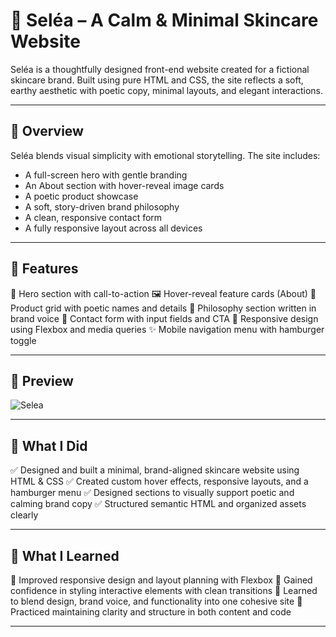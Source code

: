 # 🧴 Seléa – A Calm & Minimal Skincare Website

Seléa is a thoughtfully designed front-end website created for a fictional skincare brand. Built using pure HTML and CSS, the site reflects a soft, earthy aesthetic with poetic copy, minimal layouts, and elegant interactions.

---

## 🌿 Overview

Seléa blends visual simplicity with emotional storytelling. The site includes:

- A full-screen hero with gentle branding
- An About section with hover-reveal image cards
- A poetic product showcase
- A soft, story-driven brand philosophy
- A clean, responsive contact form
- A fully responsive layout across all devices

---

## 🚀 Features

🌄 Hero section with call-to-action
🖼️ Hover-reveal feature cards (About)
🧴 Product grid with poetic names and details
🌙 Philosophy section written in brand voice
📩 Contact form with input fields and CTA
📱 Responsive design using Flexbox and media queries
✨ Mobile navigation menu with hamburger toggle

---

## 📸 Preview
![Selea](https://github.com/user-attachments/assets/b881e6d7-4dce-420d-b3ae-97cf76b0cff3)

---
## 📌 What I Did
✅ Designed and built a minimal, brand-aligned skincare website using HTML & CSS
✅ Created custom hover effects, responsive layouts, and a hamburger menu
✅ Designed sections to visually support poetic and calming brand copy
✅ Structured semantic HTML and organized assets clearly

---

## 🌱 What I Learned
🌿 Improved responsive design and layout planning with Flexbox
🌿 Gained confidence in styling interactive elements with clean transitions
🌿 Learned to blend design, brand voice, and functionality into one cohesive site
🌿 Practiced maintaining clarity and structure in both content and code

---
